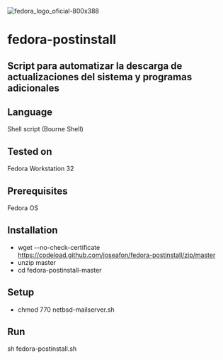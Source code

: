 ![fedora_logo_oficial-800x388](https://user-images.githubusercontent.com/57175463/82082692-5ddfa500-96e0-11ea-993f-b66124bce362.png)


# fedora-postinstall

## Script para automatizar la descarga de actualizaciones del sistema y programas adicionales

## Language
Shell script (Bourne Shell)

## Tested on
Fedora Workstation 32

## Prerequisites
Fedora OS



## Installation
- wget --no-check-certificate https://codeload.github.com/joseafon/fedora-postinstall/zip/master
- unzip master 
- cd fedora-postinstall-master

## Setup
- chmod 770 netbsd-mailserver.sh

## Run
sh fedora-postinstall.sh
